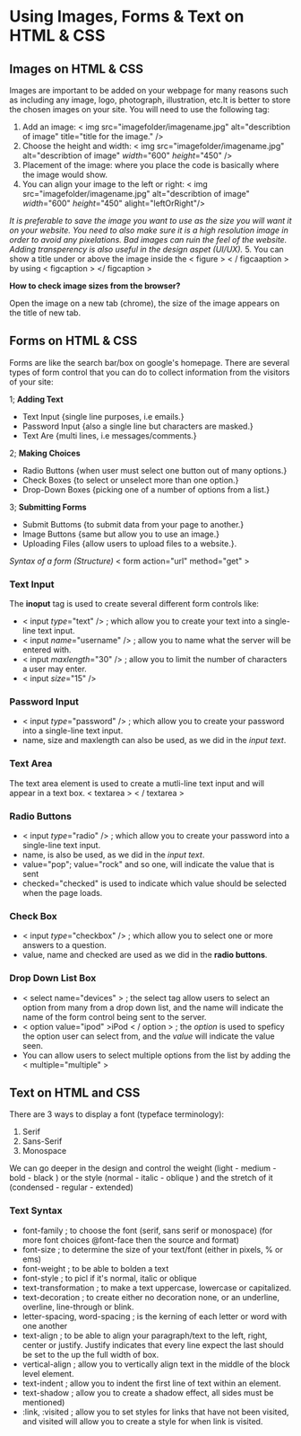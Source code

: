 # Using Images, Forms & Text on HTML & CSS

## Images on HTML & CSS

Images are important to be added on your webpage for many reasons such as including any image, logo, photograph, illustration, etc.It is better to store the chosen images on your site. You will need to use the following tag:

1. Add an image:
< img src="imagefolder/imagename.jpg" alt="describtion of image" title="title for the image." />
2. Choose the height and width:
< img src="imagefolder/imagename.jpg" alt="describtion of image" *width*="600" *height*="450" />
3. Placement of the image:
where you place the code is basically where the image would show.
4. You can align your image to the left or right:
< img src="imagefolder/imagename.jpg" alt="describtion of image" *width*="600" *height*="450" alight="leftOrRight"/>

*It is preferable to save the image you want to use as the size you will want it on your website. You need to also make sure it is a high resolution image in order to avoid any pixelations. Bad images can ruin the feel of the website. Adding transperency is also useful in the design aspet (UI/UX).*
5. You can show a title under or above the image inside the < figure > < / figcaaption > by using < figcaption > </ figcaption >

**How to check image sizes from the browser?**

Open the image on a new tab (chrome), the size of the image appears on the title of new tab.

## Forms on HTML & CSS

Forms are like the search bar/box on google's homepage. There are several types of form control that you can do to collect information from the visitors of your site:

1; **Adding Text**

- Text Input {single line purposes, i.e emails.}
- Password Input {also a single line but characters are masked.}
- Text Are {multi lines, i.e messages/comments.}

2; **Making Choices**

- Radio Buttons {when user must select one button out of many options.}
- Check Boxes {to select or unselect more than one option.}
- Drop-Down Boxes {picking one of a number of options from a list.}

3; **Submitting Forms**

- Submit Buttoms {to submit data from your page to another.}
- Image Buttons {same but allow you to use an image.}
- Uploading Files {allow users to upload files to a website.}.

*Syntax of a form (Structure)* < form action="url" method="get" >

### Text Input

The **inoput** tag is used to create several different form controls like:

- < input *type*="text" /> ; which allow you to create your text into a single-line text input.
- < input *name*="username" /> ; allow you to name what the server will be entered with.
- < input *maxlength*="30" /> ; allow you to limit the number of characters a user may enter.
- < input *size*="15" />

### Password Input

- < input *type*="password" /> ; which allow you to create your password into a single-line text input.
- name, size and maxlength can also be used, as we did in the *input text*.

### Text Area

The text area element is used to create a mutli-line text input and will appear in a text box. < textarea > < / textarea >

### Radio Buttons

- < input *type*="radio" /> ; which allow you to create your password into a single-line text input.
- name, is also be used, as we did in the *input text*.
- value="pop"; value="rock" and so one, will indicate the value that is sent
- checked="checked" is used to indicate which value should be selected when the page loads.

### Check Box

- < input *type*="checkbox" /> ; which allow you to select one or more answers to a question.
- value, name and checked are used as we did in the **radio buttons**.

### Drop Down List Box

- < select name="devices" > ; the select tag allow users to select an option from many from a drop down list, and the name will indicate the name of the form control being sent to the server.
- < option value="ipod" >iPod < / option > ; the *option* is used to speficy the option user can select from, and the *value* will indicate the value seen.
- You can allow users to select multiple options from the list by adding the < multiple="multiple" >

## Text on HTML and CSS

There are 3 ways to display a font (typeface terminology):

1. Serif
2. Sans-Serif
3. Monospace

We can go deeper in the design and control the weight (light - medium - bold - black ) or the style (normal - italic - oblique ) and the stretch of it (condensed - regular - extended)

### Text Syntax

- font-family ; to choose the font (serif, sans serif or monospace) (for more font choices @font-face then the source and format)
- font-size ; to determine the size of your text/font (either in pixels, % or ems)
- font-weight ; to be able to bolden a text
- font-style ; to picl if it's normal, italic or oblique
- text-transformation ; to make a text uppercase, lowercase or capitalized.
- text-decoration ; to create either no decoration none, or an underline, overline, line-through or blink.
- letter-spacing, word-spacing ; is the kerning of each letter or word with one another
- text-align ; to be able to align your paragraph/text to the left, right, center or justify. Justify indicates that every line expect the last should be set to the up the full width of box.
- vertical-align ; allow you to vertically align text in the middle of the block level element.
- text-indent ; allow you to indent the first line of text within an element.
- text-shadow ; allow you to create a shadow effect, all sides must be mentioned)
- :link, :visited ; allow you to set styles for links that have not been visited, and visited will allow you to create a style for when link is visited.
